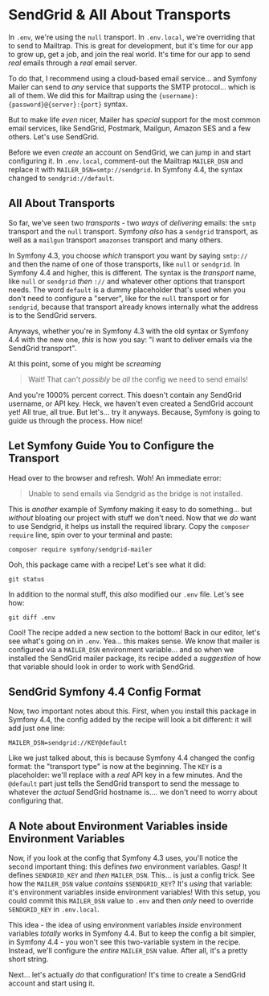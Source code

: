 # SendGrid & All About Transports

In `.env`, we're using the `null` transport. In `.env.local`, we're overriding
that to send to Mailtrap. This is great for development, but it's time for our
app to grow up, get a job, and join the real world. It's time for our app to send
*real* emails through a *real* email server.

To do that, I recommend using a cloud-based email service... and Symfony Mailer
can send to *any* service that supports the SMTP protocol... which is all of
them. We did this for Mailtrap using the `{username}:{password}@{server}:{port}`
syntax.

But to make life *even* nicer, Mailer has *special* support for the most common
email services, like SendGrid, Postmark, Mailgun, Amazon SES and a few others.
Let's use SendGrid.

Before we even *create* an account on SendGrid, we can jump in and start configuring
it. In `.env.local`, comment-out the Mailtrap `MAILER_DSN` and replace it with
`MAILER_DSN=smtp://sendgrid`. In Symfony 4.4, the syntax changed to
`sendgrid://default`.

## All About Transports

So far, we've seen two *transports* - two *ways* of *delivering* emails: the `smtp`
transport and the `null` transport. Symfony *also* has a `sendgrid` transport,
as well as a `mailgun` transport `amazonses` transport and many others.

In Symfony 4.3, you choose *which* transport you want by saying `smtp://` and
then the name of one of those transports, like `null` or `sendgrid`. In
Symfony 4.4 and higher, this is different. The syntax is the *transport* name,
like `null` or `sendgrid` *then* `://` and whatever other options that transport
needs. The word `default` is a dummy placeholder that's used when you don't
need to configure a "server", like for the `null` transport or for `sendgrid`,
because that transport already knows internally what the address is to the SendGrid
servers.

Anyways, whether you're in Symfony 4.3 with the old syntax or Symfony 4.4 with
the new one, *this* is how you say: "I want to deliver emails via the
SendGrid transport".

At this point, some of you might be *screaming*

> Wait! That can't *possibly* be *all* the config we need to send emails!

And you're 1000% percent correct. This doesn't contain any SendGrid username, or
API key. Heck, we haven't even created a SendGrid account yet! All true, all true.
But let's... try it anyways. Because, Symfony is going to guide us through the process.
How nice!

## Let Symfony Guide You to Configure the Transport

Head over to the browser and refresh. Woh! An immediate error:

> Unable to send emails via Sendgrid as the bridge is not installed.

This is *another* example of Symfony making it easy to do something...
but *without* bloating our project with stuff we don't need. Now that we *do*
want to use Sendgrid, it helps us install the required library. Copy the
`composer require` line, spin over to your terminal and paste:

```terminal-silent
composer require symfony/sendgrid-mailer
```

Ooh, this package came with a recipe! Let's see what it did:

```terminal
git status
```

In addition to the normal stuff, this *also* modified our `.env` file. Let's
see how:

```terminal
git diff .env
```

Cool! The recipe added a new section to the bottom! Back in our editor, let's
see what's going on in `.env`. Yea... this makes sense. We know that mailer
is configured via a `MAILER_DSN` environment variable... and so when we installed
the SendGrid mailer package, its recipe added a *suggestion* of how that variable
should look in order to work with SendGrid.

## SendGrid Symfony 4.4 Config Format

Now, two important notes about this. First, when you install this package in Symfony
4.4, the config added by the recipe will look a bit different: it will add just
one line:

```
MAILER_DSN=sendgrid://KEY@default
```

Like we just talked about, this is because Symfony 4.4 changed the config format:
the "transport type" is now at the beginning. The `KEY` is a placeholder:
we'll replace with a *real* API key in a few minutes. And the `@default` part
just tells the SendGrid transport to send the message to whatever the
*actual* SendGrid hostname is.... we don't need to worry about configuring that.

## A Note about Environment Variables inside Environment Variables

Now, if you look at the config that Symfony 4.3 uses, you'll notice the
second important thing: this defines *two* environment variables. Gasp! It
defines `SENDGRID_KEY` and *then* `MAILER_DSN`. This... is just a config trick.
See how the `MAILER_DSN` value *contains* `$SENDGRID_KEY`? It's *using* that
variable: it's environment variables inside environment variables! With this
setup, you could commit this `MAILER_DSN` value to `.env` and then *only* need to
override `SENDGRID_KEY` in `.env.local`.

This idea - the idea of using environment variables *inside* environment variables
*totally* works in Symfony 4.4. But to keep the config a bit simpler, in Symfony
4.4 - you won't see this two-variable system in the recipe. Instead, we'll
configure the *entire* `MAILER_DSN` value. After all, it's a pretty short string.

Next... let's actually *do* that configuration! It's time to create a SendGrid
account and start using it.
